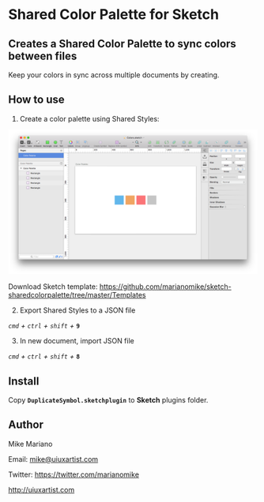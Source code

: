Shared Color Palette for Sketch
==================================

## Creates a Shared Color Palette to sync colors between files

Keep your colors in sync across multiple documents by creating.


## How to use

1. Create a color palette using Shared Styles:

![Color Palette](screens/ColorPalette.png "Color Palette")

Download Sketch template: https://github.com/marianomike/sketch-sharedcolorpalette/tree/master/Templates

2. Export Shared Styles to a JSON file

*`cmd` + `ctrl` + `shift` +* **`9`**

3. In new document, import JSON file

*`cmd` + `ctrl` + `shift` +* **`8`**


## Install

Copy **`DuplicateSymbol.sketchplugin`** to **Sketch** plugins folder.


## Author

Mike Mariano

Email: mike@uiuxartist.com

Twitter: https://twitter.com/marianomike

http://uiuxartist.com
